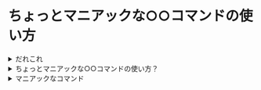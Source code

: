 # ちょっとマニアックな○○コマンドの使い方



<details>
<summary>だれこれ</summary>

![pocke](https://cloud.githubusercontent.com/assets/4361134/26518086/425140a4-42e3-11e7-86c3-885af2b5c802.png)

- Pocke
- Actcat inc. / Engineer
- Rubyist, Vimmer, Arch Linux :heart:

</details>


<details>
<summary>ちょっとマニアックな○○コマンドの使い方？</summary>


https://atnd.org/events/88084

![170527134245](https://cloud.githubusercontent.com/assets/4361134/26518051/7e228ddc-42e2-11e7-92d0-cff4adf2a27f.png)




</details>


<details>
<summary>マニアックなコマンド</summary>

- Eject コマンド以外にも、マニアックな使い方を秘めたコマンドはあるはず…
    - 色々なコマンドのマニアックな使い方を紹介します。




<details>
<summary>cat</summary>


  <details>
  <summary>普通の使い方</summary>

  cat コマンドは、ファイルの中身を表示するのに使います。

  ```bash
  $ cat /proc/version
  Linux version 4.10.13-1-ARCH (builduser@tobias) (gcc version 6.3.1 20170306 (GCC) ) #1 SMP PREEMPT Thu Apr 27 12:15:09 CEST 2017
  ```

  ファイルを指定しない場合は標準入力から読み込みます。

  ```bash
  $ cat | xsel --input --clipboard
  $ cat | pbcopy
  ```

  </details>
  <details>
  <summary>マニアックな使い方</summary>

  cat コマンドを使用すると、猫と対話することが可能です(DEMO)。

  ```bash
  $ cat
  にゃーん
  にゃーん
  みゃー
  みゃー
  # Ctrl + C で会話を終了できます
  ```

  </details>

</details>


<details>
<summary>ruby</summary>


</details>

<details>
<summary>git-grep</summary>


</details>

<details>
<summary>rwww</summary>


</details>

<details>
<summary>sl</summary>


</details>


<details>
<summary>git</summary>


</details>


</details>
